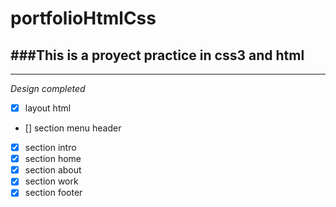 # portfolioHtmlCss

###This is a proyect  practice in **css3** and **html**
---
___

*Design completed*
* [x] layout html
* []  section menu header
* [x] section intro
* [x] section home
* [x] section about
* [x] section work
* [x] section footer
